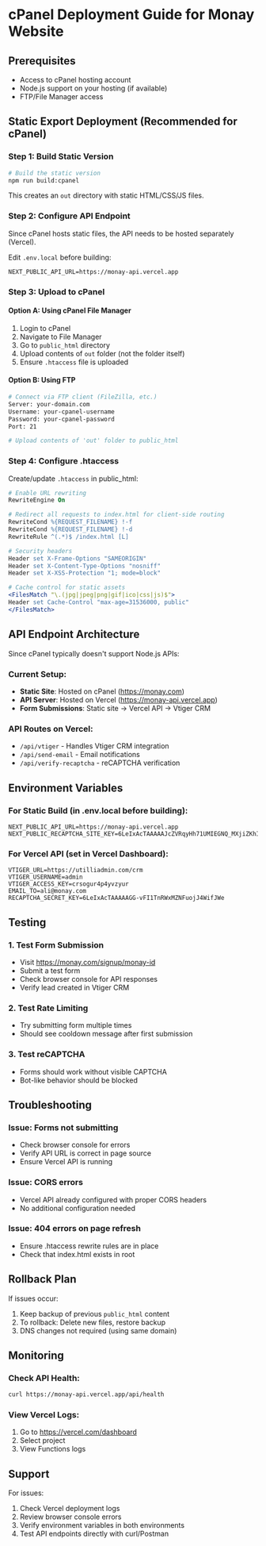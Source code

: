 # cPanel Deployment Guide for Monay Website

## Prerequisites
- Access to cPanel hosting account
- Node.js support on your hosting (if available)
- FTP/File Manager access

## Static Export Deployment (Recommended for cPanel)

### Step 1: Build Static Version
```bash
# Build the static version
npm run build:cpanel
```

This creates an `out` directory with static HTML/CSS/JS files.

### Step 2: Configure API Endpoint
Since cPanel hosts static files, the API needs to be hosted separately (Vercel).

Edit `.env.local` before building:
```
NEXT_PUBLIC_API_URL=https://monay-api.vercel.app
```

### Step 3: Upload to cPanel

#### Option A: Using cPanel File Manager
1. Login to cPanel
2. Navigate to File Manager
3. Go to `public_html` directory
4. Upload contents of `out` folder (not the folder itself)
5. Ensure `.htaccess` file is uploaded

#### Option B: Using FTP
```bash
# Connect via FTP client (FileZilla, etc.)
Server: your-domain.com
Username: your-cpanel-username
Password: your-cpanel-password
Port: 21

# Upload contents of 'out' folder to public_html
```

### Step 4: Configure .htaccess
Create/update `.htaccess` in public_html:
```apache
# Enable URL rewriting
RewriteEngine On

# Redirect all requests to index.html for client-side routing
RewriteCond %{REQUEST_FILENAME} !-f
RewriteCond %{REQUEST_FILENAME} !-d
RewriteRule ^(.*)$ /index.html [L]

# Security headers
Header set X-Frame-Options "SAMEORIGIN"
Header set X-Content-Type-Options "nosniff"
Header set X-XSS-Protection "1; mode=block"

# Cache control for static assets
<FilesMatch "\.(jpg|jpeg|png|gif|ico|css|js)$">
Header set Cache-Control "max-age=31536000, public"
</FilesMatch>
```

## API Endpoint Architecture

Since cPanel typically doesn't support Node.js APIs:

### Current Setup:
- **Static Site**: Hosted on cPanel (https://monay.com)
- **API Server**: Hosted on Vercel (https://monay-api.vercel.app)
- **Form Submissions**: Static site → Vercel API → Vtiger CRM

### API Routes on Vercel:
- `/api/vtiger` - Handles Vtiger CRM integration
- `/api/send-email` - Email notifications
- `/api/verify-recaptcha` - reCAPTCHA verification

## Environment Variables

### For Static Build (in .env.local before building):
```
NEXT_PUBLIC_API_URL=https://monay-api.vercel.app
NEXT_PUBLIC_RECAPTCHA_SITE_KEY=6LeIxAcTAAAAAJcZVRqyHh71UMIEGNQ_MXjiZKhI
```

### For Vercel API (set in Vercel Dashboard):
```
VTIGER_URL=https://utilliadmin.com/crm
VTIGER_USERNAME=admin
VTIGER_ACCESS_KEY=crsogur4p4yvzyur
EMAIL_TO=ali@monay.com
RECAPTCHA_SECRET_KEY=6LeIxAcTAAAAAGG-vFI1TnRWxMZNFuojJ4WifJWe
```

## Testing

### 1. Test Form Submission
- Visit https://monay.com/signup/monay-id
- Submit a test form
- Check browser console for API responses
- Verify lead created in Vtiger CRM

### 2. Test Rate Limiting
- Try submitting form multiple times
- Should see cooldown message after first submission

### 3. Test reCAPTCHA
- Forms should work without visible CAPTCHA
- Bot-like behavior should be blocked

## Troubleshooting

### Issue: Forms not submitting
- Check browser console for errors
- Verify API URL is correct in page source
- Ensure Vercel API is running

### Issue: CORS errors
- Vercel API already configured with proper CORS headers
- No additional configuration needed

### Issue: 404 errors on page refresh
- Ensure .htaccess rewrite rules are in place
- Check that index.html exists in root

## Rollback Plan

If issues occur:
1. Keep backup of previous `public_html` content
2. To rollback: Delete new files, restore backup
3. DNS changes not required (using same domain)

## Monitoring

### Check API Health:
```bash
curl https://monay-api.vercel.app/api/health
```

### View Vercel Logs:
1. Go to https://vercel.com/dashboard
2. Select project
3. View Functions logs

## Support

For issues:
1. Check Vercel deployment logs
2. Review browser console errors
3. Verify environment variables in both environments
4. Test API endpoints directly with curl/Postman